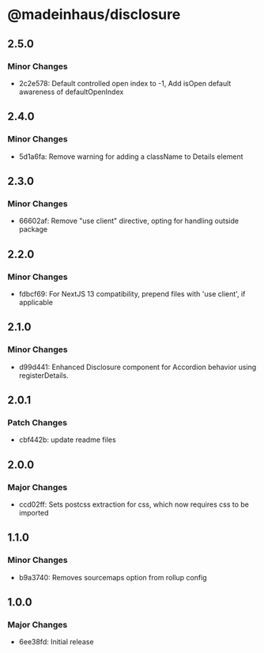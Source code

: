 # @madeinhaus/disclosure

## 2.5.0

### Minor Changes

-   2c2e578: Default controlled open index to -1, Add isOpen default awareness of defaultOpenIndex

## 2.4.0

### Minor Changes

-   5d1a6fa: Remove warning for adding a className to Details element

## 2.3.0

### Minor Changes

-   66602af: Remove "use client" directive, opting for handling outside package

## 2.2.0

### Minor Changes

-   fdbcf69: For NextJS 13 compatibility, prepend files with 'use client', if applicable

## 2.1.0

### Minor Changes

-   d99d441: Enhanced Disclosure component for Accordion behavior using registerDetails.

## 2.0.1

### Patch Changes

-   cbf442b: update readme files

## 2.0.0

### Major Changes

-   ccd02ff: Sets postcss extraction for css, which now requires css to be imported

## 1.1.0

### Minor Changes

-   b9a3740: Removes sourcemaps option from rollup config

## 1.0.0

### Major Changes

-   6ee38fd: Initial release
